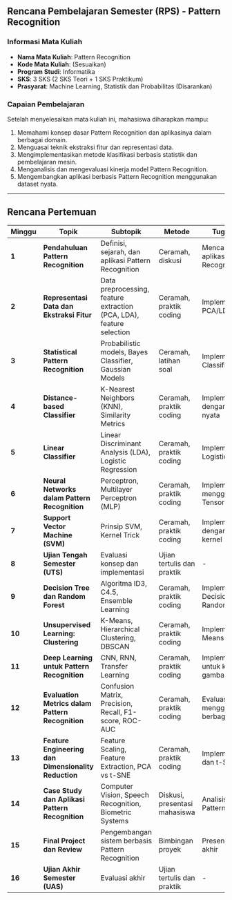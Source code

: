 ## **Rencana Pembelajaran Semester (RPS) - Pattern Recognition**  

### **Informasi Mata Kuliah**  
- **Nama Mata Kuliah**: Pattern Recognition  
- **Kode Mata Kuliah**: (Sesuaikan)  
- **Program Studi**: Informatika  
- **SKS**: 3 SKS (2 SKS Teori + 1 SKS Praktikum)  
- **Prasyarat**: Machine Learning, Statistik dan Probabilitas (Disarankan)  

### **Capaian Pembelajaran**  
Setelah menyelesaikan mata kuliah ini, mahasiswa diharapkan mampu:  
1. Memahami konsep dasar Pattern Recognition dan aplikasinya dalam berbagai domain.  
2. Menguasai teknik ekstraksi fitur dan representasi data.  
3. Mengimplementasikan metode klasifikasi berbasis statistik dan pembelajaran mesin.  
4. Menganalisis dan mengevaluasi kinerja model Pattern Recognition.  
5. Mengembangkan aplikasi berbasis Pattern Recognition menggunakan dataset nyata.  

---

## **Rencana Pertemuan**  

| **Minggu** | **Topik** | **Subtopik** | **Metode** | **Tugas/Proyek** |
|------------|----------|-------------|-----------|----------------|
| **1** | **Pendahuluan Pattern Recognition** | Definisi, sejarah, dan aplikasi Pattern Recognition | Ceramah, diskusi | Mencari studi kasus aplikasi Pattern Recognition |
| **2** | **Representasi Data dan Ekstraksi Fitur** | Data preprocessing, feature extraction (PCA, LDA), feature selection | Ceramah, praktik coding | Implementasi PCA/LDA di Python |
| **3** | **Statistical Pattern Recognition** | Probabilistic models, Bayes Classifier, Gaussian Models | Ceramah, latihan soal | Implementasi Bayes Classifier |
| **4** | **Distance-based Classifier** | K-Nearest Neighbors (KNN), Similarity Metrics | Ceramah, praktik coding | Implementasi KNN dengan dataset nyata |
| **5** | **Linear Classifier** | Linear Discriminant Analysis (LDA), Logistic Regression | Ceramah, praktik coding | Implementasi Logistic Regression |
| **6** | **Neural Networks dalam Pattern Recognition** | Perceptron, Multilayer Perceptron (MLP) | Ceramah, praktik coding | Implementasi MLP menggunakan TensorFlow/PyTorch |
| **7** | **Support Vector Machine (SVM)** | Prinsip SVM, Kernel Trick | Ceramah, praktik coding | Implementasi SVM dengan berbagai kernel |
| **8** | **Ujian Tengah Semester (UTS)** | Evaluasi konsep dan implementasi | Ujian tertulis dan praktik | - |
| **9** | **Decision Tree dan Random Forest** | Algoritma ID3, C4.5, Ensemble Learning | Ceramah, praktik coding | Implementasi Decision Tree dan Random Forest |
| **10** | **Unsupervised Learning: Clustering** | K-Means, Hierarchical Clustering, DBSCAN | Ceramah, praktik coding | Implementasi K-Means dan DBSCAN |
| **11** | **Deep Learning untuk Pattern Recognition** | CNN, RNN, Transfer Learning | Ceramah, praktik coding | Implementasi CNN untuk klasifikasi gambar |
| **12** | **Evaluation Metrics dalam Pattern Recognition** | Confusion Matrix, Precision, Recall, F1-score, ROC-AUC | Ceramah, praktik coding | Evaluasi model menggunakan berbagai metrik |
| **13** | **Feature Engineering dan Dimensionality Reduction** | Feature Scaling, Feature Extraction, PCA vs t-SNE | Ceramah, praktik coding | Implementasi PCA dan t-SNE |
| **14** | **Case Study dan Aplikasi Pattern Recognition** | Computer Vision, Speech Recognition, Biometric Systems | Diskusi, presentasi mahasiswa | Analisis studi kasus Pattern Recognition |
| **15** | **Final Project dan Review** | Pengembangan sistem berbasis Pattern Recognition | Bimbingan proyek | Presentasi proyek akhir |
| **16** | **Ujian Akhir Semester (UAS)** | Evaluasi akhir | Ujian tertulis dan praktik | - |

